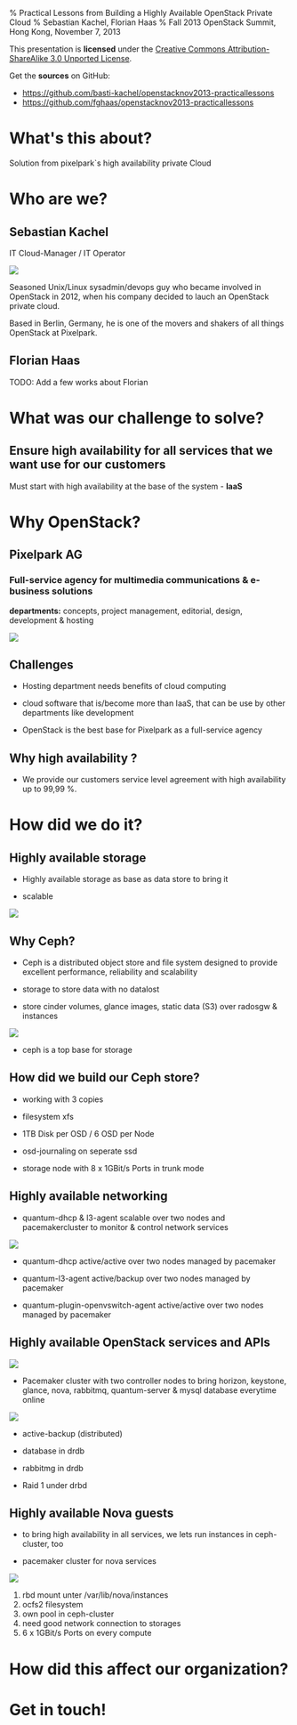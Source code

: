% Practical Lessons from Building a Highly Available OpenStack Private Cloud
% Sebastian Kachel, Florian Haas
% Fall 2013 OpenStack Summit, Hong Kong, November 7, 2013

This presentation is **licensed** under the
[Creative Commons Attribution-ShareAlike 3.0 Unported License](http://creativecommons.org/licenses/by-sa/3.0/).

Get the **sources** on GitHub:

* <https://github.com/basti-kachel/openstacknov2013-practicallessons>
* <https://github.com/fghaas/openstacknov2013-practicallessons>

# What's this about?

Solution from pixelpark`s high availability private Cloud 

# Who are we?

## Sebastian Kachel 
	
IT Cloud-Manager / IT Operator

![](img/logo-pixelpark.png)

Seasoned Unix/Linux sysadmin/devops guy who became involved in
OpenStack in 2012, when his company decided to lauch an OpenStack
private cloud. 

Based in Berlin, Germany, he is one of the movers and shakers of all
things OpenStack at Pixelpark.

	
## Florian Haas

TODO: Add a few works about Florian

# What was our challenge to solve?

## Ensure high availability for all services that we want use for our customers

Must start with high availability at the base of the system - **IaaS**

# Why OpenStack?

## Pixelpark AG 
	
### Full-service agency for multimedia communications & e-business solutions
	
**departments:** concepts, project management, editorial, design,
  development & hosting

![](img/pp-standorte.png)

## Challenges

* Hosting department needs benefits of cloud computing
  
* cloud software that is/become more than IaaS, that can be use by
  other departments like development

* OpenStack is the best base for Pixelpark as a full-service agency

## Why high availability ?

* We provide our customers service level agreement with high
  availability up to 99,99 %.

# How did we do it?

## Highly available storage

* Highly available storage as base as data store to bring it 

* scalable 

![](img/logo-ceph.png)

## Why Ceph?

* Ceph is a distributed object store and file system designed to provide excellent  performance, reliability and scalability

* storage to store data with no datalost

* store cinder volumes, glance images, static data (S3) over radosgw & instances
 
![](img/ha-storage.png)

* ceph is a top base for storage

## How did we build our Ceph store?

* working with 3 copies

* filesystem xfs

* 1TB Disk per OSD / 6 OSD per Node
 
* osd-journaling on seperate ssd
 
* storage node with 8 x 1GBit/s Ports in trunk mode

## Highly available networking

* quantum-dhcp & l3-agent scalable over two nodes and pacemakercluster
  to monitor & control network services
  
![](img/ha-network.png)
  
* quantum-dhcp active/active over two nodes managed by pacemaker

* quantum-l3-agent active/backup over two nodes managed by pacemaker

* quantum-plugin-openvswitch-agent active/active over two nodes managed by pacemaker


## Highly available OpenStack services and APIs

![](img/logo-pacemaker.svg)

* Pacemaker cluster with two controller nodes to bring horizon,
  keystone, glance, nova, rabbitmq, quantum-server & mysql database
  everytime online
  
![](img/ha-storage.png)

* active-backup (distributed)

* database in drdb 

* rabbitmg in drdb

* Raid 1 under drbd


## Highly available Nova guests

* to bring high availability in all services, we lets run instances in
  ceph-cluster, too
  
* pacemaker cluster for nova services 

![](img/ha-compute.png)

1. rbd mount unter /var/lib/nova/instances
2. ocfs2 filesystem 
3. own pool in ceph-cluster 
4. need good network connection to storages
5. 6 x 1GBit/s Ports on every compute

# How did this affect our organization?

# Get in touch!
